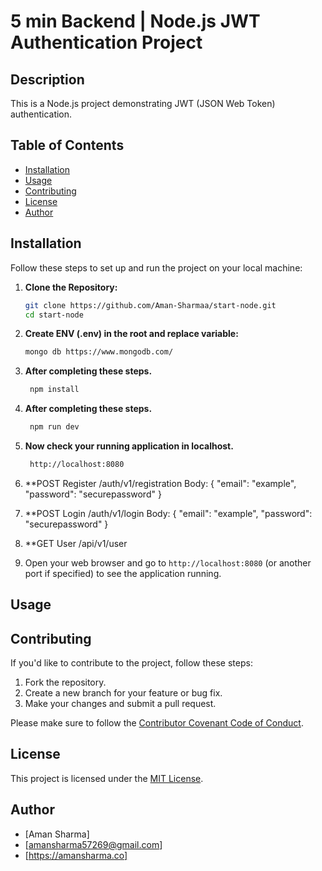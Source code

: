# 5 min Backend | Node.js JWT Authentication Project

## Description
This is a Node.js project demonstrating JWT (JSON Web Token) authentication.

## Table of Contents
- [Installation](#installation)
- [Usage](#usage)
- [Contributing](#contributing)
- [License](#license)
- [Author](#author)

## Installation
Follow these steps to set up and run the project on your local machine:

1. **Clone the Repository:**
   ```bash
   git clone https://github.com/Aman-Sharmaa/start-node.git
   cd start-node

2. **Create ENV (.env) in the root and replace variable:**
   ```bash
   mongo db https://www.mongodb.com/

3. **After completing these steps.**
   ```bash
    npm install

4. **After completing these steps.**
   ```bash
    npm run dev

5. **Now check your running application in localhost.**
   ```bash
    http://localhost:8080

6. **POST Register /auth/v1/registration
Body: { "email": "example", "password": "securepassword" }

6. **POST Login /auth/v1/login
Body: { "email": "example", "password": "securepassword" }

6. **GET User /api/v1/user



5. Open your web browser and go to `http://localhost:8080` (or another port if specified) to see the application running.

## Usage

## Contributing
If you'd like to contribute to the project, follow these steps:

1. Fork the repository.
2. Create a new branch for your feature or bug fix.
3. Make your changes and submit a pull request.

Please make sure to follow the [Contributor Covenant Code of Conduct](CODE_OF_CONDUCT.md).

## License
This project is licensed under the [MIT License](LICENSE.md).

## Author
- [Aman Sharma]
- [amansharma57269@gmail.com]
- [https://amansharma.co]
